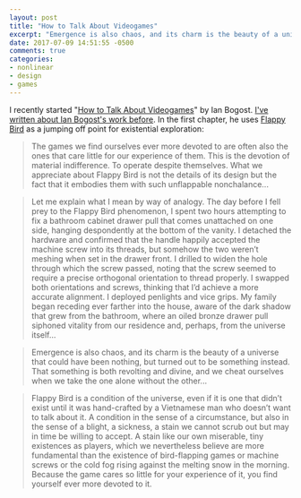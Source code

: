```yaml
---
layout: post
title: "How to Talk About Videogames"
excerpt: "Emergence is also chaos, and its charm is the beauty of a universe that could have been nothing, but turned out to be something instead"
date: 2017-07-09 14:51:55 -0500
comments: true
categories: 
- nonlinear
- design
- games
---
```


I recently started "[How to Talk About Videogames](http://bogost.com/books/how-to-talk-about-videogames/)" by Ian Bogost. [I've written about Ian Bogost's work before](/2012/01/11/cow-clicker/). In the first chapter, he uses [Flappy Bird](https://en.wikipedia.org/wiki/Flappy_Bird) as a jumping off point for existential exploration:

> The games we find ourselves ever more devoted to are often also the ones that care little for our experience of them. This is the devotion of material indifference. To operate despite themselves. What we appreciate about Flappy Bird is not the details of its design but the fact that it embodies them with such unflappable nonchalance...

> Let me explain what I mean by way of analogy. The day before I fell prey to the Flappy Bird phenomenon, I spent two hours attempting to fix a bathroom cabinet drawer pull that comes unattached on one side, hanging despondently at the bottom of the vanity. I detached the hardware and confirmed that the handle happily accepted the machine screw into its threads, but somehow the two weren’t meshing when set in the drawer front. I drilled to widen the hole through which the screw passed, noting that the screw seemed to require a precise orthogonal orientation to thread properly. I swapped both orientations and screws, thinking that I’d achieve a more accurate alignment. I deployed penlights and vice grips. My family began receding ever farther into the house, aware of the dark shadow that grew from the bathroom, where an oiled bronze drawer pull siphoned vitality from our residence and, perhaps, from the universe itself...

> Emergence is also chaos, and its charm is the beauty of a universe that could have been nothing, but turned out to be something instead. That something is both revolting and divine, and we cheat ourselves when we take the one alone without the other...

> Flappy Bird is a condition of the universe, even if it is one that didn’t exist until it was hand-crafted by a Vietnamese man who doesn’t want to talk about it. A condition in the sense of a circumstance, but also in the sense of a blight, a sickness, a stain we cannot scrub out but may in time be willing to accept. A stain like our own miserable, tiny existences as players, which we nevertheless believe are more fundamental than the existence of bird-flapping games or machine screws or the cold fog rising against the melting snow in the morning. Because the game cares so little for your experience of it, you find yourself ever more devoted to it.
